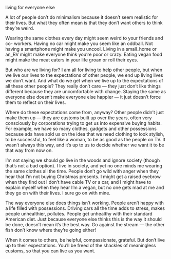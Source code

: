 living for everyone else

A lot of people don’t do minimalism because it doesn’t seem realistic for their
lives. But what they often mean is that they don’t want others to think they’re
weird.

Wearing the same clothes every day might seem weird to your friends and co-
workers. Having no car might make you seem like an oddball. Not having a
smartphone might make you uncool. Living in a small_home or an_RV might make
everyone think you’re poor or crazy. Eating vegan food might make the meat
eaters in your life groan or roll their eyes.

But who are we living for? I am all for living to help other people, but when
we live our lives to the expectations of other people, we end up living lives
we don’t want. And what do we get when we live up to the expectations of all
these other people? They really don’t care — they just don’t like things
different because they are uncomfortable with change. Staying the same as
everyone else doesn’t make everyone else happier — it just doesn’t force them
to reflect on their lives.

Where do these expectations come from, anyway? Other people didn’t just make
them up — they are customs built up over the years, often very consciously by
corporations trying to get us into expensive buying habits. For example, we
have so many clothes, gadgets and other possessions because ads have sold us on
the idea that we need clothing to look stylish, to be successful, to feel like
a woman, to be as good as the people on TV. It wasn’t always this way, and it’s
up to us to decide whether we want it to be that way from now on.

I’m not saying we should go live in the woods and ignore society (though that’s
not a bad option). I live in society, and yet no one minds me wearing the same
clothes all the time. People don’t go wild with anger when they hear that I’m
not buying Christmas presents. I might get a raised eyebrow when they find out
I don’t have cable TV or a car, and I might have to explain myself when they
hear I’m a vegan, but no one gets mad at me and they go on with their lives. I
sure go on with mine.

The way everyone else does things isn’t working. People aren’t happy with a
life filled with possessions. Driving cars all the time adds to stress, makes
people unhealthier, pollutes. People get unhealthy with their standard American
diet. Just because everyone else thinks this is the way it should be done,
doesn’t mean it’s the best way. Go against the stream — the other fish don’t
know where they’re going either!

When it comes to others, be helpful, compassionate, grateful. But don’t live up
to their expectations. You’ll be freed of the shackles of meaningless customs,
so that you can live as you want.
